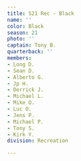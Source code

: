 ```yaml
---
title: S21 Rec - Black
name: ''
color: Black
season: 21
photo: ''
captain: Tony B.
quarterback: ''
members:
- Long D.
- Sean D.
- Alberto G.
- Jp H.
- Derrick J.
- Michael L.
- Mike O.
- Luc O.
- Jens P.
- Michael P.
- Tony S.
- Kirk Y.
division: Recreation

---
```

